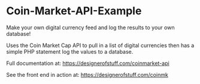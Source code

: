 # Coin-Market-API-Example
Make your own digital currency feed and log the results to your own database!

Uses the Coin Market Cap API to pull in a list of digital currencies then has a simple PHP statement log the values to a database.

Full documentation at: https://designerofstuff.com/coinmarket-api

See the front end in action at: https://designerofstuff.com/coinmk
